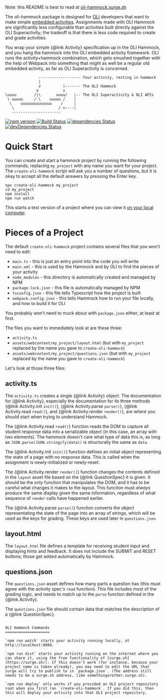 Note: this README is best to read at [oli-hammock.surge.sh](http://oli-hammock.surge.sh/)

The oli-hammock package is designed for [OLI](https://oli.cmu.edu/) developers that want to make simple
[embedded activities](https://github.com/CMUOLI/OLI/wiki/Creating-an-Embedded-Activity). Assignments made with
OLI Hammock are significantly less configurable than activities built directly against the OLI Superactivity;
the tradeoff is that there is less code required to create and grade activities.

You wrap your simple {@link Activity} specification up in the OLI Hammock,
and you hang the hammock into the OLI embedded activity framework. OLI runs the activity+hammock combination,
which gets smushed together with the help of Webpack into something that might as well be a regular old
embedded activity, as far as OLI Superactivity is concerned.

```
               ------------------- Your activity, resting in hammock
               |
               v          |------- The OLI Hammock
              o           v
\uuuu        /|\       uuuu/   |-- The OLI Superactivity & OLI APIs
 \ uuuuu     / \    uuuuu /    |
  \    uuuuuuuuuuuuuu    /     |
   \                    / <----|
   ----------------------
```

[![npm version](https://badge.fury.io/js/%40calculemus%2Foli-hammock.svg)](https://badge.fury.io/js/%40calculemus%2Foli-hammock)
[![Build Status](https://travis-ci.org/calculemuscode/oli-hammock.svg?branch=master)](https://travis-ci.org/calculemuscode/oli-hammock)
[![dependencies Status](https://david-dm.org/calculemuscode/oli-hammock/status.svg)](https://david-dm.org/calculemuscode/oli-hammock)
[![devDependencies Status](https://david-dm.org/calculemuscode/oli-hammock/dev-status.svg)](https://david-dm.org/calculemuscode/oli-hammock?type=dev)

Quick Start
===========

You can create and start a hammock project by running the following commands, replacing `my_project` with any name you want for your project. The `create-oli-hammock` script will ask you a number of questions, but it is okay to accept all the default answers by pressing the Enter key.

```
npx create-oli-hammock my_project
cd my_project
npm install
npm run watch
```

This starts a test version of a project where you can view it [on your local computer](http://localhost:8080/).

Pieces of a Project
===================

The default `create-oli-hammock` project contains several files that you won't need to edit:

 * `main.ts` - this is just an entry point into the code you will write
 * `main.xml` - this is used by the Hammock and by OLI to find the pieces of your activity
 * `node_modules` - this directory is automatically created and managed by NPM
 * `package-lock.json` - this file is automatically managed by NPM
 * `tsconfig.json` - this file tells Typescript how the project is built
 * `webpack.config.json` - this tells Hammock how to run your file locally, and how to build it for OLI

You probably won't need to muck about with `package.json` either, at least at first.

The files you want to immediately look at are these three:

 * `activity.ts`
 * `assets/webcontent/my_project/layout.html` (but with `my_project` replaced by the name you gave to `create-oli-hammock`)
 * `assets/webcontent/my_project/questions.json` (but with `my_project` replaced by the name you gave to `create-oli-hammock`)

Let's look at those three files:

activity.ts
-----------

The `activity.ts` creates a single {@link Activity} object. The documentation for {@link Activity}, especially the documentation 
for its three methods {@link Activity.init `init()`}, {@link Activity.parse `parse()`}, {@link Activity.read `read()`}, and {@link Activity.render `render()`}, are where you should start when trying
to understand Hammock.

The {@link Activity.read `read()`} function reads the DOM to capture all student response data into a
serializable object (in this case, an array with two elements). The hammock doesn't care what type of data
this is, as long as `JSON.parse(JSON.stringify(data))` is structurally the same as `data`.

The {@link Activity.init `init()`} function defines an initial object representing the state of a page with no
response data. This is called when the assignment is newly-initialized or newly-reset.

The {@link Activity.render `render()`} function changes the contents defined in the `layout` asset file based
on the {@link QuestionSpec} it is given. It should be the only function that manipulates the DOM, and it has
to be careful what changes it makes to the layout. This funciton must _always_ produce the same display given
the same information, regardless of what sequence of `render` calls have happened earlier.

The {@link Activity.parse `parse()`} function converts the object representating the state of the page into an
array of strings, which will be used as the keys for grading. These keys are used later in `questions.json`.

layout.html
-----------

The `layout.html` file defines a template for receiving student input and displaying hints and feedback. It
does not include the SUBMIT and RESET buttons; those get added automatically by Hammock.

questions.json
--------------

The `questions.json` asset defines how many parts a question has (this must agree with the activity spec's
`read` function). This file includes most of the grading logic, and needs to match up to the `parse` function
defined in the {@link Activity}.

The `questions.json` file should contain data that matches the description of a {@link QuestionSpec}.
```

OLI Hammock Commands
====================

`npm run watch` starts your activity running locally, at http://localhost:8080.

`npm run dist` starts your activity running on the internet where you can share it, using the free functionality of [surge.sh](https://surge.sh/). If this doesn't work (for instance, because your project name is taken already), you may need to edit the URL that surge will try to publish to in `package.json`. (The address still needs to be a surge.sh address, like somethingorother.surge.sh).

`npm run deploy` only works if you provided an OLI project repository root when you first ran `create-oli-hammock`. If you did this, then this will deploy your activity into that OLI project repository.
